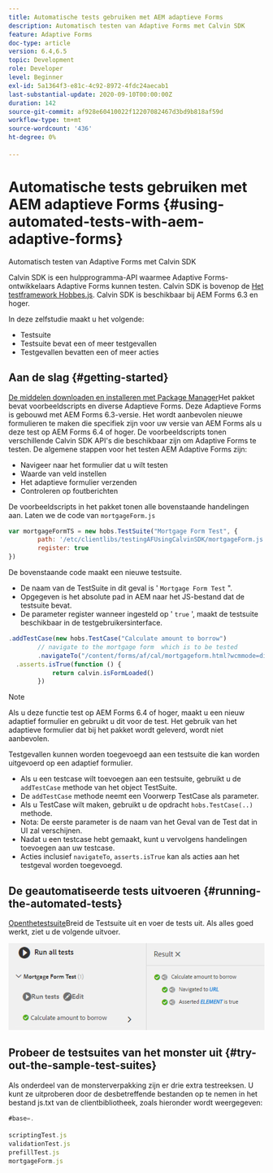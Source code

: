 ```yaml
---
title: Automatische tests gebruiken met AEM adaptieve Forms
description: Automatisch testen van Adaptive Forms met Calvin SDK
feature: Adaptive Forms
doc-type: article
version: 6.4,6.5
topic: Development
role: Developer
level: Beginner
exl-id: 5a1364f3-e81c-4c92-8972-4fdc24aecab1
last-substantial-update: 2020-09-10T00:00:00Z
duration: 142
source-git-commit: af928e60410022f12207082467d3bd9b818af59d
workflow-type: tm+mt
source-wordcount: '436'
ht-degree: 0%

---
```


# Automatische tests gebruiken met AEM adaptieve Forms {#using-automated-tests-with-aem-adaptive-forms}

Automatisch testen van Adaptive Forms met Calvin SDK

Calvin SDK is een hulpprogramma-API waarmee Adaptive Forms-ontwikkelaars Adaptive Forms kunnen testen. Calvin SDK is bovenop de [Het testframework Hobbes.js](https://experienceleague.adobe.com/docs/experience-manager-release-information/aem-release-updates/previous-updates/aem-previous-versions.html). Calvin SDK is beschikbaar bij AEM Forms 6.3 en hoger.

In deze zelfstudie maakt u het volgende:

* Testsuite
* Testsuite bevat een of meer testgevallen
* Testgevallen bevatten een of meer acties

## Aan de slag {#getting-started}

[De middelen downloaden en installeren met Package Manager](assets/testingadaptiveformsusingcalvinsdk1.zip)Het pakket bevat voorbeeldscripts en diverse Adaptieve Forms. Deze Adaptieve Forms is gebouwd met AEM Forms 6.3-versie. Het wordt aanbevolen nieuwe formulieren te maken die specifiek zijn voor uw versie van AEM Forms als u deze test op AEM Forms 6.4 of hoger. De voorbeeldscripts tonen verschillende Calvin SDK API&#39;s die beschikbaar zijn om Adaptive Forms te testen. De algemene stappen voor het testen AEM Adaptive Forms zijn:

* Navigeer naar het formulier dat u wilt testen
* Waarde van veld instellen
* Het adaptieve formulier verzenden
* Controleren op foutberichten

De voorbeeldscripts in het pakket tonen alle bovenstaande handelingen aan.
Laten we de code van `mortgageForm.js`

```javascript
var mortgageFormTS = new hobs.TestSuite("Mortgage Form Test", {
        path: '/etc/clientlibs/testingAFUsingCalvinSDK/mortgageForm.js',
        register: true
})
```

De bovenstaande code maakt een nieuwe testsuite.

* De naam van de TestSuite in dit geval is &#39; `Mortgage Form Test` &quot;.
* Opgegeven is het absolute pad in AEM naar het JS-bestand dat de testsuite bevat.
* De parameter register wanneer ingesteld op &#39; `true` &#39;, maakt de testsuite beschikbaar in de testgebruikersinterface.

```javascript
.addTestCase(new hobs.TestCase("Calculate amount to borrow")
        // navigate to the mortgage form  which is to be tested
        .navigateTo("/content/forms/af/cal/mortgageform.html?wcmmode=disabled")
  .asserts.isTrue(function () {
            return calvin.isFormLoaded()
        })
```

>[!NOTE]
>
>Als u deze functie test op AEM Forms 6.4 of hoger, maakt u een nieuw adaptief formulier en gebruikt u dit voor de test. Het gebruik van het adaptieve formulier dat bij het pakket wordt geleverd, wordt niet aanbevolen.

Testgevallen kunnen worden toegevoegd aan een testsuite die kan worden uitgevoerd op een adaptief formulier.

* Als u een testcase wilt toevoegen aan een testsuite, gebruikt u de `addTestCase` methode van het object TestSuite.
* De `addTestCase` methode neemt een Voorwerp TestCase als parameter.
* Als u TestCase wilt maken, gebruikt u de opdracht `hobs.TestCase(..)` methode.
* Nota: De eerste parameter is de naam van het Geval van de Test dat in UI zal verschijnen.
* Nadat u een testcase hebt gemaakt, kunt u vervolgens handelingen toevoegen aan uw testcase.
* Acties inclusief `navigateTo`, `asserts.isTrue` kan als acties aan het testgeval worden toegevoegd.

## De geautomatiseerde tests uitvoeren {#running-the-automated-tests}

[Openthetestsuite](http://localhost:4502/libs/granite/testing/hobbes.html)Breid de Testsuite uit en voer de tests uit. Als alles goed werkt, ziet u de volgende uitvoer.

![calvinsdk](assets/calvinimage.png)

## Probeer de testsuites van het monster uit {#try-out-the-sample-test-suites}

Als onderdeel van de monsterverpakking zijn er drie extra testreeksen. U kunt ze uitproberen door de desbetreffende bestanden op te nemen in het bestand js.txt van de clientbibliotheek, zoals hieronder wordt weergegeven:

```javascript
#base=.

scriptingTest.js
validationTest.js
prefillTest.js
mortgageForm.js
```
